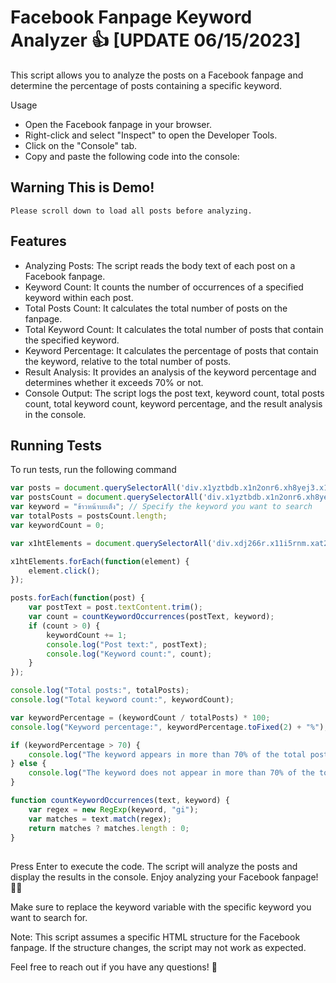 # Facebook Fanpage Keyword Analyzer 👍 [UPDATE 06/15/2023]
This script allows you to analyze the posts on a Facebook fanpage and determine the percentage of posts containing a specific keyword.

Usage
- Open the Facebook fanpage in your browser.
- Right-click and select "Inspect" to open the Developer Tools.
- Click on the "Console" tab.
- Copy and paste the following code into the console:

## Warning This is Demo! 

`Please scroll down to load all posts before analyzing.`


## Features

- Analyzing Posts: The script reads the body text of each post on a Facebook fanpage.
- Keyword Count: It counts the number of occurrences of a specified keyword within each post.
- Total Posts Count: It calculates the total number of posts on the fanpage.
- Total Keyword Count: It calculates the total number of posts that contain the specified keyword.
- Keyword Percentage: It calculates the percentage of posts that contain the keyword, relative to the total number of posts.
- Result Analysis: It provides an analysis of the keyword percentage and determines whether it exceeds 70% or not.
- Console Output: The script logs the post text, keyword count, total posts count, total keyword count, keyword percentage, and the result analysis in the console.


## Running Tests

To run tests, run the following command

```javascript
var posts = document.querySelectorAll('div.x1yztbdb.x1n2onr6.xh8yej3.x1ja2u2z div.x1iorvi4.x1pi30zi.x1l90r2v.x1swvt13');
var postsCount = document.querySelectorAll('div.x1yztbdb.x1n2onr6.xh8yej3.x1ja2u2z');
var keyword = "ข้าวหน้าบะเต็ง"; // Specify the keyword you want to search
var totalPosts = postsCount.length;
var keywordCount = 0;

var x1htElements = document.querySelectorAll('div.xdj266r.x11i5rnm.xat24cr.x1mh8g0r.x1vvkbs.x126k92a div[role="button"]');

x1htElements.forEach(function(element) {
    element.click();
});

posts.forEach(function(post) {
    var postText = post.textContent.trim();
    var count = countKeywordOccurrences(postText, keyword);
    if (count > 0) {
        keywordCount += 1;
        console.log("Post text:", postText);
        console.log("Keyword count:", count);
    }
});

console.log("Total posts:", totalPosts);
console.log("Total keyword count:", keywordCount);

var keywordPercentage = (keywordCount / totalPosts) * 100;
console.log("Keyword percentage:", keywordPercentage.toFixed(2) + "%");

if (keywordPercentage > 70) {
    console.log("The keyword appears in more than 70% of the total posts. 🎉");
} else {
    console.log("The keyword does not appear in more than 70% of the total posts. 😔");
}

function countKeywordOccurrences(text, keyword) {
    var regex = new RegExp(keyword, "gi");
    var matches = text.match(regex);
    return matches ? matches.length : 0;
}
```



##

Press Enter to execute the code.
The script will analyze the posts and display the results in the console.
Enjoy analyzing your Facebook fanpage! 🚀🔎

Make sure to replace the keyword variable with the specific keyword you want to search for.

Note: This script assumes a specific HTML structure for the Facebook fanpage. If the structure changes, the script may not work as expected.

Feel free to reach out if you have any questions! 🤗
